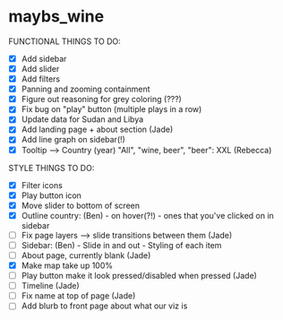 # maybs_wine

FUNCTIONAL THINGS TO DO:
- [x] Add sidebar
- [x] Add slider
- [x] Add filters
- [x] Panning and zooming containment
- [x] Figure out reasoning for grey coloring (???)
- [x] Fix bug on "play" button (multiple plays in a row)
- [x] Update data for Sudan and Libya
- [x] Add landing page + about section (Jade)
- [x] Add line graph on sidebar(!) 
- [x] Tooltip -->   Country (year)
					"All", "wine, beer", "beer": XXL (Rebecca)

STYLE THINGS TO DO:
- [x] Filter icons
- [x] Play button icon
- [x] Move slider to bottom of screen
- [x] Outline country: (Ben)
			- on hover(?!)
			- ones that you've clicked on in sidebar
- [ ] Fix page layers --> slide transitions between them (Jade)
- [ ] Sidebar: (Ben)
			- Slide in and out
			- Styling of each item
- [ ] About page, currently blank (Jade)
- [x] Make map take up 100%
- [ ] Play button make it look pressed/disabled when pressed (Jade)
- [ ] Timeline (Jade)
- [ ] Fix name at top of page (Jade)
- [ ] Add blurb to front page about what our viz is